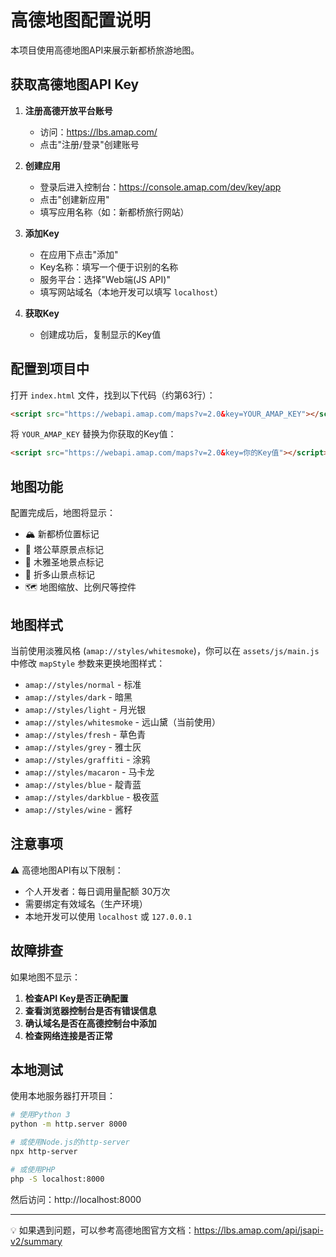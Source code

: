 # 高德地图配置说明

本项目使用高德地图API来展示新都桥旅游地图。

## 获取高德地图API Key

1. **注册高德开放平台账号**
   - 访问：https://lbs.amap.com/
   - 点击"注册/登录"创建账号

2. **创建应用**
   - 登录后进入控制台：https://console.amap.com/dev/key/app
   - 点击"创建新应用"
   - 填写应用名称（如：新都桥旅行网站）

3. **添加Key**
   - 在应用下点击"添加"
   - Key名称：填写一个便于识别的名称
   - 服务平台：选择"Web端(JS API)"
   - 填写网站域名（本地开发可以填写 `localhost`）

4. **获取Key**
   - 创建成功后，复制显示的Key值

## 配置到项目中

打开 `index.html` 文件，找到以下代码（约第63行）：

```html
<script src="https://webapi.amap.com/maps?v=2.0&key=YOUR_AMAP_KEY"></script>
```

将 `YOUR_AMAP_KEY` 替换为你获取的Key值：

```html
<script src="https://webapi.amap.com/maps?v=2.0&key=你的Key值"></script>
```

## 地图功能

配置完成后，地图将显示：
- 🏔️ 新都桥位置标记
- 📍 塔公草原景点标记  
- 📍 木雅圣地景点标记
- 📍 折多山景点标记
- 🗺️ 地图缩放、比例尺等控件

## 地图样式

当前使用淡雅风格 (`amap://styles/whitesmoke`)，你可以在 `assets/js/main.js` 中修改 `mapStyle` 参数来更换地图样式：

- `amap://styles/normal` - 标准
- `amap://styles/dark` - 暗黑
- `amap://styles/light` - 月光银
- `amap://styles/whitesmoke` - 远山黛（当前使用）
- `amap://styles/fresh` - 草色青
- `amap://styles/grey` - 雅士灰
- `amap://styles/graffiti` - 涂鸦
- `amap://styles/macaron` - 马卡龙
- `amap://styles/blue` - 靛青蓝
- `amap://styles/darkblue` - 极夜蓝
- `amap://styles/wine` - 酱籽

## 注意事项

⚠️ 高德地图API有以下限制：
- 个人开发者：每日调用量配额 30万次
- 需要绑定有效域名（生产环境）
- 本地开发可以使用 `localhost` 或 `127.0.0.1`

## 故障排查

如果地图不显示：

1. **检查API Key是否正确配置**
2. **查看浏览器控制台是否有错误信息**
3. **确认域名是否在高德控制台中添加**
4. **检查网络连接是否正常**

## 本地测试

使用本地服务器打开项目：

```bash
# 使用Python 3
python -m http.server 8000

# 或使用Node.js的http-server
npx http-server

# 或使用PHP
php -S localhost:8000
```

然后访问：http://localhost:8000

---

💡 如果遇到问题，可以参考高德地图官方文档：https://lbs.amap.com/api/jsapi-v2/summary

